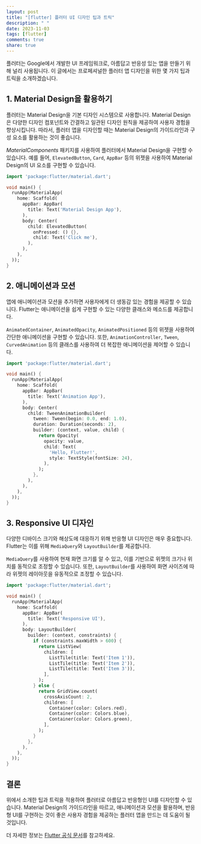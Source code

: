 ```yaml
---
layout: post
title: "[flutter] 플러터 UI 디자인 팁과 트릭"
description: " "
date: 2023-11-03
tags: [flutter]
comments: true
share: true
---
```


플러터는 Google에서 개발한 UI 프레임워크로, 아름답고 반응성 있는 앱을 만들기 위해 널리 사용됩니다. 이 글에서는 프로페셔널한 플러터 앱 디자인을 위한 몇 가지 팁과 트릭을 소개하겠습니다.

## 1. Material Design을 활용하기

플러터는 Material Design을 기본 디자인 시스템으로 사용합니다. Material Design은 다양한 디자인 컴포넌트와 간결하고 일관된 디자인 원칙을 제공하여 사용자 경험을 향상시킵니다. 따라서, 플러터 앱을 디자인할 때는 Material Design의 가이드라인과 구성 요소를 활용하는 것이 좋습니다.

*MaterialComponents* 패키지를 사용하여 플러터에서 Material Design을 구현할 수 있습니다. 예를 들어, `ElevatedButton`, `Card`, `AppBar` 등의 위젯을 사용하여 Material Design의 UI 요소를 구현할 수 있습니다.

```dart
import 'package:flutter/material.dart';

void main() {
  runApp(MaterialApp(
    home: Scaffold(
      appBar: AppBar(
        title: Text('Material Design App'),
      ),
      body: Center(
        child: ElevatedButton(
          onPressed: () {},
          child: Text('Click me'),
        ),
      ),
    ),
  ));
}
```


## 2. 애니메이션과 모션

앱에 애니메이션과 모션을 추가하면 사용자에게 더 생동감 있는 경험을 제공할 수 있습니다. Flutter는 애니메이션을 쉽게 구현할 수 있는 다양한 클래스와 메소드를 제공합니다.

`AnimatedContainer`, `AnimatedOpacity`, `AnimatedPositioned` 등의 위젯을 사용하여 간단한 애니메이션을 구현할 수 있습니다. 또한, `AnimationController`, `Tween`, `CurvedAnimation` 등의 클래스를 사용하여 더 복잡한 애니메이션을 제어할 수 있습니다.

```dart
import 'package:flutter/material.dart';

void main() {
  runApp(MaterialApp(
    home: Scaffold(
      appBar: AppBar(
        title: Text('Animation App'),
      ),
      body: Center(
        child: TweenAnimationBuilder(
          tween: Tween(begin: 0.0, end: 1.0),
          duration: Duration(seconds: 2),
          builder: (context, value, child) {
            return Opacity(
              opacity: value,
              child: Text(
                'Hello, Flutter!',
                style: TextStyle(fontSize: 24),
              ),
            );
          },
        ),
      ),
    ),
  ));
}
```

## 3. Responsive UI 디자인

다양한 디바이스 크기와 해상도에 대응하기 위해 반응형 UI 디자인은 매우 중요합니다. Flutter는 이를 위해 `MediaQuery`와 `LayoutBuilder`를 제공합니다.

`MediaQuery`를 사용하여 현재 화면 크기를 알 수 있고, 이를 기반으로 위젯의 크기나 위치를 동적으로 조정할 수 있습니다. 또한, `LayoutBuilder`를 사용하여 화면 사이즈에 따라 위젯의 레이아웃을 유동적으로 조정할 수 있습니다.

```dart
import 'package:flutter/material.dart';

void main() {
  runApp(MaterialApp(
    home: Scaffold(
      appBar: AppBar(
        title: Text('Responsive UI'),
      ),
      body: LayoutBuilder(
        builder: (context, constraints) {
          if (constraints.maxWidth > 600) {
            return ListView(
              children: [
                ListTile(title: Text('Item 1')),
                ListTile(title: Text('Item 2')),
                ListTile(title: Text('Item 3')),
              ],
            );
          } else {
            return GridView.count(
              crossAxisCount: 2,
              children: [
                Container(color: Colors.red),
                Container(color: Colors.blue),
                Container(color: Colors.green),
              ],
            );
          }
        },
      ),
    ),
  ));
}
```

## 결론

위에서 소개한 팁과 트릭을 적용하여 플러터로 아름답고 반응형인 UI를 디자인할 수 있습니다. Material Design의 가이드라인을 따르고, 애니메이션과 모션을 활용하며, 반응형 UI를 구현하는 것이 좋은 사용자 경험을 제공하는 플러터 앱을 만드는 데 도움이 될 것입니다.

더 자세한 정보는 [Flutter 공식 문서](https://flutter.dev/docs)를 참고하세요.